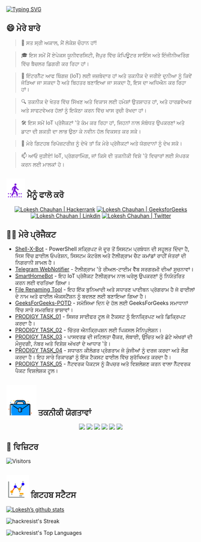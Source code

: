 [![Typing SVG](https://readme-typing-svg.demolab.com?font=Fira+Code&weight=800&size=22&pause=1000&center=true&vCenter=true&width=835&lines=%F0%9F%91%8B%E0%A8%B9%E0%A9%88%E0%A8%B2%E0%A9%8B+%E0%A8%A6%E0%A8%B0%E0%A8%B8%E0%A8%BC%E0%A8%95%E0%A9%8B.+%E0%A8%87%E0%A9%B1%E0%A8%A5%E0%A9%87+%E0%A8%A4%E0%A9%81%E0%A8%B9%E0%A8%BE%E0%A8%A1%E0%A8%BE+%E0%A8%B8%E0%A9%81%E0%A8%86%E0%A8%97%E0%A8%A4+%E0%A8%B9%E0%A9%88!%F0%9F%91%8B;%F0%9F%9A%80+%E0%A8%86%E0%A8%93+%E0%A8%AE%E0%A8%BF%E0%A8%B2+%E0%A8%95%E0%A9%87+%E0%A8%AE%E0%A8%B9%E0%A8%BE%E0%A8%A8%E0%A8%A4%E0%A8%BE+%E0%A8%B8%E0%A8%BF%E0%A8%B0%E0%A8%9C%E0%A9%80%E0%A8%8F!+%F0%9F%9A%80;%E2%9C%A8+%E0%A8%A4%E0%A8%95%E0%A8%A8%E0%A9%80%E0%A8%95%E0%A9%80+%E0%A8%A6%E0%A9%81%E0%A8%A8%E0%A9%80%E0%A8%86%E0%A8%82+%E0%A8%85%E0%A8%A4%E0%A9%87+%E0%A8%89%E0%A8%B8+%E0%A8%A4%E0%A9%8B%E0%A8%82+%E0%A8%AA%E0%A8%B0%E0%A9%87%E0%A5%A4+%E2%9C%A8)](https://git.io/typing-svg)

## 😄 ਮੇਰੇ ਬਾਰੇ
> 👋 ਸਤ ਸ੍ਰੀ ਅਕਾਲ, ਮੈਂ ਲੋਕੇਸ਼ ਚੌਹਾਨ ਹਾਂ!

> 🎓 ਇਸ ਸਮੇਂ ਮੈਂ ਏਪੇਕਸ ਯੂਨੀਵਰਸਿਟੀ, ਜੈਪੁਰ ਵਿੱਚ ਕੰਪਿਊਟਰ ਸਾਇੰਸ ਅਤੇ ਇੰਜੀਨੀਅਰਿੰਗ ਵਿੱਚ ਬੈਚਲਰ ਡਿਗਰੀ ਕਰ ਰਿਹਾ ਹਾਂ।

> 🌟 ਇੰਟਰਨੈੱਟ ਆਫ ਥਿੰਗਜ਼ (IoT) ਲਈ ਜਜ਼ਬੇਦਾਰ ਹਾਂ ਅਤੇ ਤਕਨੀਕ ਦੇ ਜਰੀਏ ਦੁਨੀਆ ਨੂੰ ਕਿਵੇਂ ਜੋੜਿਆ ਜਾ ਸਕਦਾ ਹੈ ਅਤੇ ਬਿਹਤਰ ਬਣਾਇਆ ਜਾ ਸਕਦਾ ਹੈ, ਇਸ ਦਾ ਅਧਿਐਨ ਕਰ ਰਿਹਾ ਹਾਂ।

> 🔍 ਤਕਨੀਕ ਦੇ ਖੇਤਰ ਵਿੱਚ ਸਿੱਖਣ ਅਤੇ ਵਿਕਾਸ ਲਈ ਹਮੇਸ਼ਾਂ ਉਤਸ਼ਾਹਤ ਹਾਂ, ਅਤੇ ਹਾਰਡਵੇਅਰ ਅਤੇ ਸਾਫਟਵੇਅਰ ਹੱਲਾਂ ਨੂੰ ਇਕੱਠਾ ਕਰਨ ਵਿੱਚ ਖਾਸ ਰੁਚੀ ਰੱਖਦਾ ਹਾਂ।

> 🛠 ਇਸ ਸਮੇਂ IoT ਪ੍ਰੋਜੈਕਟਾਂ 'ਤੇ ਕੰਮ ਕਰ ਰਿਹਾ ਹਾਂ, ਜਿਹਨਾਂ ਨਾਲ ਸੰਬੰਧਤ ਉਪਕਰਣਾਂ ਅਤੇ ਡਾਟਾ ਦੀ ਸ਼ਕਤੀ ਦਾ ਲਾਭ ਉਠਾ ਕੇ ਨਵੀਨ ਹੱਲ ਵਿਕਸਤ ਕਰ ਸਕੇ।

> 🔭 ਮੇਰੇ ਗਿਟਹਬ ਰਿਪੋਜ਼ਟਰੀਜ਼ ਨੂੰ ਦੇਖੋ ਤਾਂ ਕਿ ਮੇਰੇ ਪ੍ਰੋਜੈਕਟਾਂ ਅਤੇ ਯੋਗਦਾਨਾਂ ਨੂੰ ਦੇਖ ਸਕੋ।

> 📫 ਆਓ ਜੁੜੀਏ! IoT, ਪ੍ਰੋਗਰਾਮਿੰਗ, ਜਾਂ ਕਿਸੇ ਵੀ ਤਕਨੀਕੀ ਵਿਸ਼ੇ 'ਤੇ ਵਿਚਾਰਾਂ ਲਈ ਸੰਪਰਕ ਕਰਨ ਲਈ ਮਾਲਕਾਂ ਹੋ।

<!--
<p align="center">
  <a href="https://www.linkedin.com/in/lokeshchauhanapex/"><img src="https://img.shields.io/badge/Linkedin-10000?style=plastic&logo=LinkedIn&logoColor=FFFFFF&labelColor=2A79D7&color=2A79D7" alt="Lokesh Chauhan | Linkdin"/></a>
  -->
  
## ![Follow Me](/icon/follow.svg) ਮੈਨੂੰ ਫਾਲੋ ਕਰੋ 
<p>
<p align="center">
    <a href="https://www.hackerrank.com/profile/lokeshchauhan"><img src="https://img.shields.io/badge/Hackerrank-100000?style=plastic&logo=hackerrank&logoColor=FFFFFF&labelColor=42BA3D&color=0EA608" alt="Lokesh Chauhan | Hackerrank"/></a>
    <a href="https://auth.geeksforgeeks.org/user/lokeshchauhan"><img src="https://img.shields.io/badge/GeeksforGeeks-100000?style=plastic&logo=geeksforgeeks&logoColor=FFFFFF&labelColor=42BA3D&color=23891F" alt="Lokesh Chauhan | GeeksforGeeks"/></a>
  <a href="https://www.linkedin.com/in/lokeshchauhanapex/"><img src="https://img.shields.io/badge/Linkedin-10000?style=plastic&logo=LinkedIn&logoColor=FFFFFF&labelColor=2A79D7&color=2A79D7" alt="Lokesh Chauhan | Linkdin"/></a>
   </a>
<a href="https://x.com/dev_lokesh_"><img src="https://img.shields.io/badge/Twitter-100000?style=plastic&logo=x&logoColor=ffffff&labelColor=000000&color=0e1525" alt="Lokesh Chauhan | Twitter"/>
    </a>
</p>

## 👨‍💻 ਮੇਰੇ ਪ੍ਰੋਜੈਕਟ
* [Shell-X-Bot](https://github.com/HackResist/Shell-X-bot) - PowerShell ਸਕ੍ਰਿਪਟ ਜੋ ਦੂਰ ਤੋਂ ਸਿਸਟਮ ਪ੍ਰਬੰਧਨ ਦੀ ਸਹੂਲਤ ਦਿੰਦਾ ਹੈ, ਜਿਸ ਵਿੱਚ ਫ਼ਾਈਲ ਓਪਰੇਸ਼ਨ, ਸਿਸਟਮ ਕੰਟਰੋਲ ਅਤੇ ਟੈਲੀਗ੍ਰਾਮ ਚੈਟ ਕਮਾਂਡਾਂ ਰਾਹੀਂ ਜੰਤਰਾਂ ਦੀ ਨਿਗਰਾਨੀ ਸ਼ਾਮਲ ਹੈ।
* [Telegram WebNotifier](https://github.com/HackResist/Telegram_WebNotifier) - ਟੈਲੀਗ੍ਰਾਮ 'ਤੇ ਰੀਅਲ-ਟਾਈਮ ਵੈੱਬ ਸਰਗਰਮੀ ਦੀਆਂ ਸੂਚਨਾਵਾਂ।
* [SmartHomeBot](https://github.com/HackResist/SmartHomeBot) - ਇਹ IoT ਪ੍ਰੋਜੈਕਟ ਟੈਲੀਗ੍ਰਾਮ ਨਾਲ ਘਰੇਲੂ ਉਪਕਰਣਾਂ ਨੂੰ ਨਿਯੰਤਰਿਤ ਕਰਨ ਲਈ ਵਰਤਿਆ ਗਿਆ।
* [File Renaming Tool](https://github.com/HackResist/File-Renaming-Tool) - ਇਹ ਇੱਕ ਬੁਨਿਆਦੀ ਅਤੇ ਸਧਾਰਣ ਪਾਈਥਨ ਪ੍ਰੋਗਰਾਮ ਹੈ ਜੋ ਫਾਈਲਾਂ ਦੇ ਨਾਮ ਅਤੇ ਫਾਈਲ ਐਕਸਟੈਂਸ਼ਨ ਨੂੰ ਬਦਲਣ ਲਈ ਬਣਾਇਆ ਗਿਆ ਹੈ।
* [GeeksForGeeks-POTD](https://github.com/HackResist/GeeksForGeeks-POTD) - ਸਮੱਸਿਆ ਦਿਨ ਦੇ ਹੱਲ ਲਈ GeeksForGeeks ਸਮਾਧਾਨਾਂ ਵਿੱਚ ਸਾਰੇ ਸਮਰਥਿਤ ਭਾਸ਼ਾਵਾਂ।
* [PRODIGY TASK_01](https://github.com/HackResist/PRODIGY_CS_01) - ਸਿਜਰ ਸਾਈਫਰ ਟੂਲ ਜੋ ਟੈਕਸਟ ਨੂੰ ਇਨਕ੍ਰਿਪਟ ਅਤੇ ਡਿਕ੍ਰਿਪਟ ਕਰਦਾ ਹੈ।
* [PRODIGY TASK_02](https://github.com/HackResist/PRODIGY_CS_02) - ਚਿੱਤਰ ਐਨਕ੍ਰਿਪਸ਼ਨ ਲਈ ਪਿਕਸਲ ਮੈਨਿਪੂਲੇਸ਼ਨ।
* [PRODIGY TASK_03](https://github.com/HackResist/PRODIGY_CS_03) - ਪਾਸਵਰਡ ਦੀ ਜਟਿਲਤਾ ਚੈੱਕਰ, ਲੰਬਾਈ, ਉਚਿਤ ਅਤੇ ਛੋਟੇ ਅੱਖਰਾਂ ਦੀ ਮੌਜੂਦਗੀ, ਨੰਬਰ ਅਤੇ ਵਿਸ਼ੇਸ਼ ਅੱਖਰਾਂ ਦੇ ਆਧਾਰ 'ਤੇ।
* [PRODIGY TASK_04](https://github.com/HackResist/PRODIGY_CS_04) - ਸਧਾਰਨ ਕੀਲੋਗਰ ਪ੍ਰੋਗਰਾਮ ਜੋ ਕੁੰਜੀਆਂ ਨੂੰ ਦਰਜ ਕਰਦਾ ਅਤੇ ਲੌਗ ਕਰਦਾ ਹੈ। ਇਹ ਸਾਰੇ ਰਿਕਾਰਡਾਂ ਨੂੰ ਇੱਕ ਟੈਕਸਟ ਫਾਈਲ ਵਿੱਚ ਸੁਰੱਖਿਅਤ ਕਰਦਾ ਹੈ।
* [PRODIGY TASK_05](https://github.com/HackResist/PRODIGY_CS_05) - ਨੈੱਟਵਰਕ ਪੈਕਟਸ ਨੂੰ ਕੈਪਚਰ ਅਤੇ ਵਿਸ਼ਲੇਸ਼ਣ ਕਰਨ ਵਾਲਾ ਨੈੱਟਵਰਕ ਪੈਕਟ ਵਿਸ਼ਲੇਸ਼ਕ ਟੂਲ।

## ![Technical Skills](/icon/Skill.svg) ਤਕਨੀਕੀ ਯੋਗਤਾਵਾਂ
<p align="center">
  <a href="https://www.open-std.org/JTC1/SC22/WG14/">
    <img src="https://skillicons.dev/icons?i=c" /></a>
 <a href=https://www.oracle.com/java/">
    <img src="https://skillicons.dev/icons?i=java" /></a>
 <a href="https://isocpp.org/">
    <img src="https://skillicons.dev/icons?i=cpp" /></a>
<a href="https://www.python.org/">
    <img src="https://skillicons.dev/icons?i=py" /></a>
<a href="https://www.gnu.org/software/bash/">
    <img src="https://skillicons.dev/icons?i=bash" /></a>
  <a href="https://ecma-international.org/publications-and-standards/standards/ecma-262/">
    <img src="https://skillicons.dev/icons?i=js" /></a>
      </p>

## 👀 ਵਿਜ਼ਿਟਰ
![Visitors](https://moe-counter.glitch.me/get/@HackResist?theme=rule34)

## ![Github Stats](/icon/graph.svg) ਗਿਟਹਬ ਸਟੈਟਸ
[![Lokesh’s github stats](https://github-readme-stats.vercel.app/api?username=HackResist&show_icons=true&theme=dark&count_private=true)](https://github.com/HackResist)

![hackresist's Streak](https://github-readme-streak-stats.herokuapp.com/?user=hackresist&theme=cobalt&hide_border=false)

![hackresist's Top Languages](https://github-readme-stats.vercel.app/api/top-langs/?username=hackresist&theme=cobalt&show_icons=true&hide_border=false&layout=compact)
